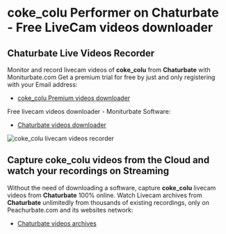 # coke_colu Performer on Chaturbate - Free LiveCam videos downloader

## Chaturbate Live Videos Recorder

Monitor and record livecam videos of **coke_colu** from **Chaturbate** with Moniturbate.com
Get a premium trial for free by just and only registering with your Email address:
* [coke_colu Premium videos downloader](https://moniturbate.com/request-demo-licence-key.html)

Free livecam videos downloader - Moniturbate Software:
* [Chaturbate videos downloader](https://moniturbate.com/moniturbate-download-software.html)

![coke_colu livecam videos recorder](https://peachurnet.com/templates/moniturbate-software.png)


## Capture coke_colu videos from the Cloud and watch your recordings on Streaming

Without the need of downloading a software, capture **coke_colu** livecam videos from **Chaturbate** 100% online.
Watch Livecam archives from **Chaturbate** unlimitedly from thousands of existing recordings, only on Peachurbate.com and its websites network:
* [Chaturbate videos archives](https://peachurnet.com/)